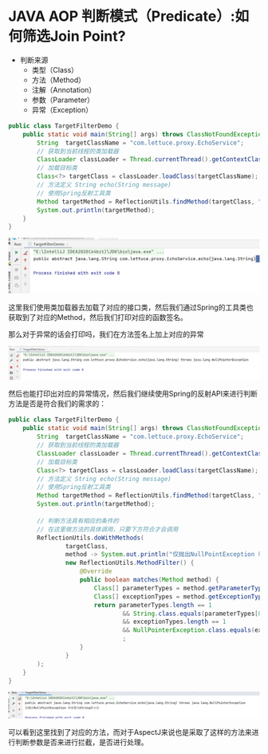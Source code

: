# JAVA AOP 判断模式（Predicate）:如何筛选Join Point?

- 判断来源
  - 类型（Class）
  - 方法（Method）
  - 注解（Annotation）
  - 参数（Parameter）
  - 异常（Exception）

```java
public class TargetFilterDemo {
    public static void main(String[] args) throws ClassNotFoundException {
        String  targetClassName = "com.lettuce.proxy.EchoService";
        // 获取到当前线程的类加载器
        ClassLoader classLoader = Thread.currentThread().getContextClassLoader();
        // 加载目标类
        Class<?> targetClass = classLoader.loadClass(targetClassName);
        // 方法定义 String echo(String message)
        // 使用Spring反射工具类
        Method targetMethod = ReflectionUtils.findMethod(targetClass, "echo", String.class);
        System.out.println(targetMethod);
    }
}
```

![](../images/QQ截图20231027181956.png)

这里我们使用类加载器去加载了对应的接口类，然后我们通过Spring的工具类也获取到了对应的Method，然后我们打印对应的函数签名。

那么对于异常的话会打印吗，我们在方法签名上加上对应的异常

![](../images/QQ截图20231027182133.png)

然后也能打印出对应的异常情况，然后我们继续使用Spring的反射API来进行判断方法是否是符合我们的需求的：

```java
public class TargetFilterDemo {
    public static void main(String[] args) throws ClassNotFoundException {
        String  targetClassName = "com.lettuce.proxy.EchoService";
        // 获取到当前线程的类加载器
        ClassLoader classLoader = Thread.currentThread().getContextClassLoader();
        // 加载目标类
        Class<?> targetClass = classLoader.loadClass(targetClassName);
        // 方法定义 String echo(String message)
        // 使用Spring反射工具类
        Method targetMethod = ReflectionUtils.findMethod(targetClass, "echo", String.class);
        System.out.println(targetMethod);

        // 判断方法具有相应的条件的
        // 在这里做方法的具体调用，只要下方符合才会调用
        ReflectionUtils.doWithMethods(
                targetClass,
                method -> System.out.println("仅抛出NullPointException 和参数为String的方法"),
                new ReflectionUtils.MethodFilter() {
                    @Override
                    public boolean matches(Method method) {
                        Class[] parameterTypes = method.getParameterTypes();
                        Class[] exceptionTypes = method.getExceptionTypes();
                        return parameterTypes.length == 1
                                && String.class.equals(parameterTypes[0])
                                && exceptionTypes.length == 1
                                && NullPointerException.class.equals(exceptionTypes[0])
                                ;
                    }
                }
        );
    }
}
```

![](../images/QQ截图20231027182845.png)

可以看到这里找到了对应的方法，而对于AspectJ来说也是采取了这样的方法来进行判断参数是否来进行拦截，是否进行处理。